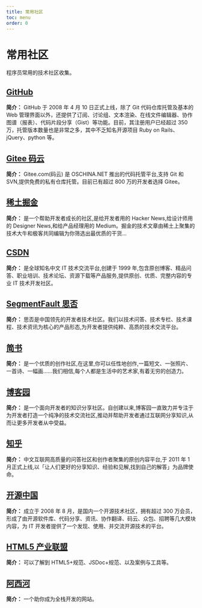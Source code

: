 ```yaml
---
title: 常用社区
toc: menu
order: 0
---
```


<BackTop></BackTop>

# 常用社区

程序员常用的技术社区收集。

## [GitHub](https://github.com/)

**简介：** GitHub 于 2008 年 4 月 10 日正式上线，除了 Git 代码仓库托管及基本的 Web 管理界面以外，还提供了订阅、讨论组、文本渲染、在线文件编辑器、协作图谱（报表）、代码片段分享（Gist）等功能。目前，其注册用户已经超过 350 万，托管版本数量也是非常之多，其中不乏知名开源项目 Ruby on Rails、jQuery、python 等。

## [Gitee 码云](https://gitee.com/)

**简介：** Gitee.com(码云) 是 OSCHINA.NET 推出的代码托管平台,支持 Git 和 SVN,提供免费的私有仓库托管。目前已有超过 800 万的开发者选择 Gitee。

## [稀土掘金](https://juejin.cn/)

**简介：** 是一个帮助开发者成长的社区,是给开发者用的 Hacker News,给设计师用的 Designer News,和给产品经理用的 Medium。掘金的技术文章由稀土上聚集的技术大牛和极客共同编辑为你筛选出最优质的干货...

## [CSDN](https://www.csdn.net/)

**简介：** 是全球知名中文 IT 技术交流平台,创建于 1999 年,包含原创博客、精品问答、职业培训、技术论坛、资源下载等产品服务,提供原创、优质、完整内容的专业 IT 技术开发社区。

## [SegmentFault 思否](https://segmentfault.com/)

**简介：** 思否是中国领先的开发者技术社区。我们以技术问答、技术专栏、技术课程、技术资讯为核心的产品形态,为开发者提供纯粹、高质的技术交流平台。

## [简书](https://www.jianshu.com/)

**简介：** 是一个优质的创作社区,在这里,你可以任性地创作,一篇短文、一张照片、一首诗、一幅画……我们相信,每个人都是生活中的艺术家,有着无穷的创造力。

## [博客园](https://www.cnblogs.com/)

**简介：** 是一个面向开发者的知识分享社区。自创建以来,博客园一直致力并专注于为开发者打造一个纯净的技术交流社区,推动并帮助开发者通过互联网分享知识,从而让更多开发者从中受益。

## [知乎](https://www.zhihu.com/signin?next=%2F)

**简介：** 中文互联网高质量的问答社区和创作者聚集的原创内容平台,于 2011 年 1 月正式上线,以「让人们更好的分享知识、经验和见解,找到自己的解答」为品牌使命。

## [开源中国](https://www.oschina.net/)

**简介：** 成立于 2008 年 8 月，是国内一个开源技术社区，拥有超过 300 万会员，形成了由开源软件库、代码分享、资讯、协作翻译、码云、众包、招聘等几大模块内容，为 IT 开发者提供了一个发现、使用、并交流开源技术的平台。

## [HTML5 产业联盟](https://www.html5plus.org/#home)

**简介：** 可以了解到 HTML5+规范、JSDoc+规范、以及案例与工具等。

## [阿西河](https://www.axihe.com/)

**简介：** 一个助你成为全栈开发的网站。
